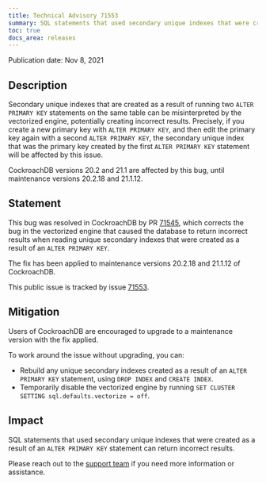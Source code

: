 ```yaml
---
title: Technical Advisory 71553
summary: SQL statements that used secondary unique indexes that were created as a result of an <code>ALTER PRIMARY KEY</code> statement can return incorrect results.
toc: true
docs_area: releases 
---
```


Publication date: Nov 8, 2021

## Description

Secondary unique indexes that are created as a result of running two `ALTER PRIMARY KEY` statements on the same table can be misinterpreted by the vectorized engine, potentially creating incorrect results.
Precisely, if you create a new primary key with `ALTER PRIMARY KEY`, and then edit the primary key again with a second `ALTER PRIMARY KEY`, the secondary unique index that was the primary key created by the first `ALTER PRIMARY KEY` statement will be affected by this issue.

CockroachDB versions 20.2 and 21.1 are affected by this bug, until maintenance versions 20.2.18 and 21.1.12.

## Statement

This bug was resolved in CockroachDB by PR [71545](https://github.com/cockroachdb/cockroach/pull/71545), which corrects the bug in the vectorized engine that caused the database to return incorrect results when reading unique secondary indexes that were created as a result of an `ALTER PRIMARY KEY`.

The fix has been applied to maintenance versions 20.2.18 and 21.1.12 of CockroachDB.

This public issue is tracked by issue [71553](https://github.com/cockroachdb/cockroach/issues/71553).

## Mitigation

Users of CockroachDB are encouraged to upgrade to a maintenance version with the fix applied.

To work around the issue without upgrading, you can:

- Rebuild any unique secondary indexes created as a result of an `ALTER PRIMARY KEY` statement, using `DROP INDEX` and `CREATE INDEX`.
- Temporarily disable the vectorized engine by running `SET CLUSTER SETTING sql.defaults.vectorize = off`.

## Impact

SQL statements that used secondary unique indexes that were created as a result of an `ALTER PRIMARY KEY` statement can return incorrect results.

Please reach out to the [support team](https://support.cockroachlabs.com/) if you need more information or assistance.
